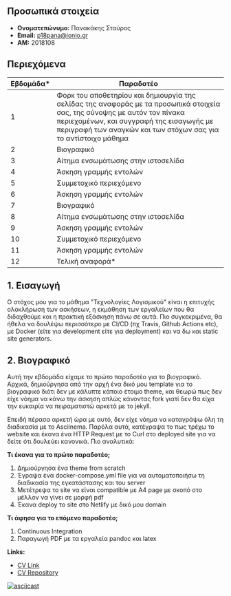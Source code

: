 ## Προσωπικά στοιχεία

- **Ονοματεπώνυμο:** Πανακάκης Σταύρος
- **Email:** p18pana@ionio.gr
- **ΑΜ:** 2018108

## Περιεχόμενα

| Εβδομάδα* | Παραδοτέο |
| --- | --- |
| 1 | Φορκ του αποθετηρίου και δημιουργία της σελίδας της αναφοράς με τα προσωπικά στοιχεία σας, της σύνοψης με αυτόν τον πίνακα περιεχομένων, και συγγραφή της εισαγωγής με περιγραφή των αναγκών και των στόχων σας για το αντίστοιχο μάθημα |
| 2 | Βιογραφικό |
| 3 | Αίτημα ενσωμάτωσης στην ιστοσελίδα |
| 4 | Άσκηση γραμμής εντολών |
| 5 | Συμμετοχικό περιεχόμενο |
| 6 | Άσκηση γραμμής εντολών |
| 7 | Βιογραφικό |
| 8 | Αίτημα ενσωμάτωσης στην ιστοσελίδα |
| 9 | Άσκηση γραμμής εντολών |
| 10 | Συμμετοχικό περιεχόμενο |
| 11 | Άσκηση γραμμής εντολών |
| 12 | Τελική αναφορά* |

## 1. Εισαγωγή
Ο στόχος μου για το μάθημα "Τεχνολογίες Λογισμικού" είναι η επιτυχής ολοκλήρωση των ασκήσεων, η εκμάθηση των εργαλείων που θα διδαχθούμε
και η πρακτική εξάσκηση πάνω σε αυτά. Πιο συγκεκριμένα, θα ήθελα να δουλέψω περισσότερο με CI/CD (πχ Travis, Github Actions etc), με Docker (είτε για 
development είτε για deployment) και να δω και static site generators.

## 2. Βιογραφικό
Αυτή την εβδομάδα είχαμε το πρώτο παραδοτέο για το βιογραφικό. Αρχικά, δημιούργησα από την αρχή ένα δικό μου template για το βιογραφικό διότι
δεν με κάλυπτε κάποιο έτοιμο theme, και θεωρώ πως δεν είχε νόημα να κάνω την άσκηση απλώς κάνοντας fork γιατί δεν θα είχα την ευκαιρία να πειραματιστώ
αρκετά με το jekyll.

Επειδή πέρασα αρκετή ώρα με αυτό, δεν είχε νόημα να καταγράψω όλη τη διαδικασία με το Asciinema. Παρόλα αυτά, κατέγραψα το πως τρέχω το website και έκανα ένα HTTP Request με το Curl στο deployed site για να δείτε ότι δουλεύει κανονικά. Πιο αναλυτικά:

**Τι έκανα για το πρώτο παραδοτέο;**
1. Δημιούργησα ένα theme from scratch
2. Έγραψα ένα docker-compose.yml file για να αυτοματοποιήσω τη διαδικασία της εγκατάστασης και του server
3. Μετέτρεψα το site να είναι compatible με A4 page με σκοπό στο μέλλον να γίνει σε μορφή pdf
4. Έκανα deploy το site στο Netlify με δικό μου domain

**Τι άφησα για το επόμενο παραδοτέο;**
1. Continuous Integration
2. Παραγωγή PDF με τα εργαλεία pandoc και latex 

**Links:**
- [CV Link](https://cv-sw.stavrospanakakis.com/)
- [CV Repository](https://github.com/Stavrospanakakis/sw-cv)

[![asciicast](https://asciinema.org/a/inDYI057oZzjkShVvDGZ2qMHC.svg)](https://asciinema.org/a/inDYI057oZzjkShVvDGZ2qMHC)
